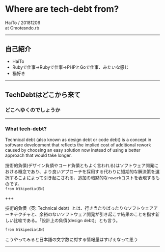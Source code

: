 # Where are tech-debt from?
HaiTo / 20181206  
at Omotesndo.rb  

---

## 自己紹介
- HaiTo
- Rubyで仕事→Rubyで仕事→PHPとGoで仕事、みたいな感じ
- 猫好き

---
## TechDebtはどこから来て
### どこへゆくのでしょうか

---
### What tech-debt?

Technical debt (also known as design debt or code debt) is a concept in software development that reflects the implied cost of additional rework caused by choosing an easy solution now instead of using a better approach that would take longer.  
  
技術的負債(デザイン負債やコード負債ともよく言われる)はソフトウェア開発における概念であり、より良いアプローチを採用する代わりに短期的な解決策を選択するこよによって引き起こされる、追加の暗黙的な`rework`コストを表現するものです。  
`from Wikipedia(EN)`

+++

技術的負債（英: Technical debt）とは、行き当たりばったりなソフトウェアアーキテクチャと、余裕のないソフトウェア開発が引き起こす結果のことを指す新しい比喩である。「設計上の負債(design debt)」とも言う。

`from Wikipedia(JN)`

こうやってみると日本語の文字数に対する情報量はすげぇなって思う

---

